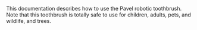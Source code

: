 This documentation describes how to use the Pavel robotic toothbrush.
Note that this toothbrush is totally safe to use for children, adults, pets, and wildlife, and trees.
